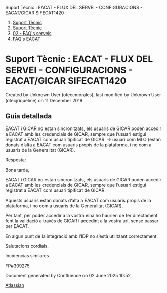 Suport Tècnic : EACAT - FLUX DEL SERVEI - CONFIGURACIONS - EACAT/GICAR SIFECAT1420  

1.  [Suport Tècnic](index.md)
2.  [Suport Tècnic](13893782.md)
3.  [02 - FAQ's serveis](26313393.md)
4.  [FAQ's EACAT](28705559.md)

Suport Tècnic : EACAT - FLUX DEL SERVEI - CONFIGURACIONS - EACAT/GICAR SIFECAT1420
==================================================================================

Created by Unknown User (oteccmorales), last modified by Unknown User (otecjriquelme) on 11 December 2019

Guía detallada
--------------

EACAT i GICAR no estan sincronitzats, els usuaris de GICAR poden accedir a EACAT amb les credencials de GICAR, sempre que l’usuari estigui registrat a EACAT com usuari tipificat de GICAR. → usuari com MLO (estan donats d’alta a EACAT com usuaris propis de la plataforma, i no com a usuaris de la Generalitat (GICAR).

  

Resposta:

  

Bona tarda,

EACAT i GICAR no estan sincronitzats, els usuaris de GICAR poden accedir a EACAT amb les credencials de GICAR, sempre que l’usuari estigui registrat a EACAT com usuari tipificat de GICAR.

Aquests usuaris estan donats d’alta a EACAT com usuaris propis de la plataforma, i no com a usuaris de la Generalitat (GICAR).

Per tant, per poder accedir a la vostra eina ho haurien de fer directament fent la validació a través de GICAR i accedint a la vostra url, sense passar per EACAT.

En algun punt de la integració amb l’IDP no s’està utilitzant correctament.

  

Salutacions cordials.

  

Incidencias similares

FP#309275 

  

Document generated by Confluence on 02 June 2025 10:52

[Atlassian](http://www.atlassian.com/)